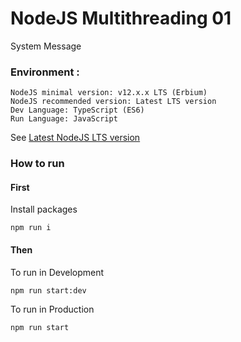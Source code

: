 # NodeJS Multithreading 01

System Message

### Environment :
```
NodeJS minimal version: v12.x.x LTS (Erbium)
NodeJS recommended version: Latest LTS version
Dev Language: TypeScript (ES6)
Run Language: JavaScript
```
See [Latest NodeJS LTS version](https://nodejs.org/)

### How to run

#### First

Install packages

```
npm run i
```

#### Then

To run in Development
```
npm run start:dev
```

To run in Production
```
npm run start
```
